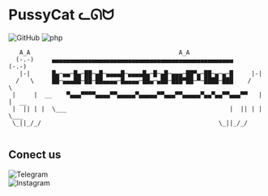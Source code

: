 # PussyCat ᓚᘏᗢ
<div>
<img alt="GitHub" src="https://img.shields.io/github/license/Masihgh/pussycat?style=flat-square">
<img alt="php" src="https://img.shields.io/badge/php-%5E7.1.3-blueviolet?style=flat-square">
</div>
  
```
   A_A							               A_A
  (-.-)		▄▄▄▄▄▄▄▄▄▄▄▄▄▄▄▄▄▄▄▄▄▄▄▄▄▄▄▄▄▄▄▄▄▄▄▄▄▄▄▄▄▄▄▄▄▄▄▄▄▄    (-.-)
   |-|		█▄─▄▄─█▄─██─▄█─▄▄▄▄█─▄▄▄▄█▄─█─▄█─▄▄▄─██▀▄─██─▄─▄─█     |-|	 
  /   \ 	██─▄▄▄██─██─██▄▄▄▄─█▄▄▄▄─██▄─▄██─███▀██─▀─████─███    /   \
 |     |  __    ▀▄▄▄▀▀▀▀▄▄▄▄▀▀▄▄▄▄▄▀▄▄▄▄▄▀▀▄▄▄▀▀▄▄▄▄▄▀▄▄▀▄▄▀▀▄▄▄▀▀   |     |  __ 	
 |  || | |  \___		                                     |  || | |  \___
 \_||_/_/			                                      \_||_/_/
 

```
  



## Conect us
<div>
<img alt="Telegram" src="https://img.shields.io/badge/Telegram-t.me/masihghaznavi-9cf?logo=telegram&style=social"></br>
<img alt="Instagram" src="https://img.shields.io/badge/Instagram-@ghaznavi__masih-9cf?logo=Instagram&style=social">

</div>
 



